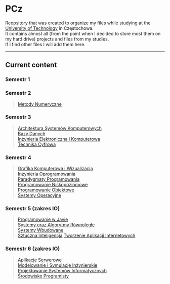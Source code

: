 # PCz

Reopsitory that was created to organize my files while studying at the [University of Technology](https://pcz.pl/) in Częstochowa.\
It contains almost all (from the point when I decided to store most them on my hard drive) projects and files from my studies.\
If I find other files I will add them here.

---------

## Current content

### Semestr 1

### Semestr 2

> [Metody Numeryczne](./Semestr-2/MetodyNumeryczne)

### Semestr 3

> [Architektura Systemów Komputerowych](./Semestr-3/ArchitekturaSystemowKomputerowych)\
> [Bazy Danych](./Semestr-3/BazyDanych)\
> [Inżynieria Elektroniczna i Komputerowa](./Semestr-3/InzynieriaElektronicznaIKomputerowa)\
> [Technika Cyfrowa](./Semestr-3/TechnikaCyfrowa)

### Semestr 4

> [Grafika Komputerowa i Wizualizacja](./Semestr-4/GrafikaKomputerowaIWizualizacja)\
> [Inżynieria Oprogramowania](./Semestr-4/InzynieriaOprogramowania)\
> [Paradygmaty Programowania](./Semestr-4/ParadygmatyProgramowania)\
> [Programowanie Niskopoziomowe](./Semestr-4/ProgramowanieNiskopoziomowe)\
> [Programowanie Obiektowe](./Semestr-4/ProgramowanieObiektowe)\
> [Systemy Operacyjne](./Semestr-4/SystemyOperacyjne)

### Semestr 5 (zakres IO)

> [Programowanie w Javie](./Semestr-5-IO/ProgramowanieWJavie)\
> [Systemy oraz Algorytmy Równoległe](./Semestr-5-IO/SystemyOrazAlgorytmyRownolegle)\
> [Systemy Wbudowane](https://github.com/Damblor/stm-gameboy)\
> [Sztuczna Inteligencja](./Semestr-5-IO/SztucznaInteligencja)
> [Tworzenie Aplikacji Internetowych](./Semestr-5-IO/TworzenieAplikacjiInternetowych)

### Semestr 6 (zakres IO)

> [Aplikacje Serwerowe](./Semestr-6-IO/AplikacjeSerwerowe)\
> [Modelowanie i Symulacje Inżynierskie](./Semestr-6-IO/ModelowanieISymulacjeInzynierskie)\
> [Projektowanie Systemów Informatycznych](./Semestr-6-IO/ProjektowanieSystemowInformatycznych)\
> [Środowisko Programisty](./Semestr-6-IO/SrodowiskoProgramisty)
